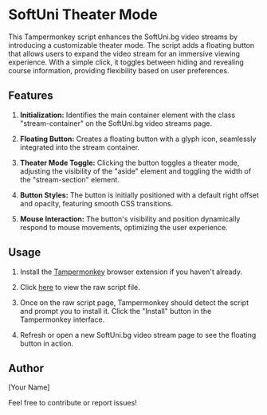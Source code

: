 # SoftUni Theater Mode

This Tampermonkey script enhances the SoftUni.bg video streams by introducing a customizable theater mode. The script adds a floating button that allows users to expand the video stream for an immersive viewing experience. With a simple click, it toggles between hiding and revealing course information, providing flexibility based on user preferences.

## Features

1. **Initialization:** Identifies the main container element with the class "stream-container" on the SoftUni.bg video streams page.

2. **Floating Button:** Creates a floating button with a glyph icon, seamlessly integrated into the stream container.

3. **Theater Mode Toggle:** Clicking the button toggles a theater mode, adjusting the visibility of the "aside" element and toggling the width of the "stream-section" element.

4. **Button Styles:** The button is initially positioned with a default right offset and opacity, featuring smooth CSS transitions.

5. **Mouse Interaction:** The button's visibility and position dynamically respond to mouse movements, optimizing the user experience.

## Usage

1. Install the [Tampermonkey](https://www.tampermonkey.net/) browser extension if you haven't already.
   
2. Click [here](https://raw.githubusercontent.com/dimitar-grigorov/tampermonkey-softuni-theater-mode/main/softuni-theater-mode.js) to view the raw script file.

3. Once on the raw script page, Tampermonkey should detect the script and prompt you to install it. Click the "Install" button in the Tampermonkey interface.

4. Refresh or open a new SoftUni.bg video stream page to see the floating button in action.

## Author

[Your Name]

Feel free to contribute or report issues!
